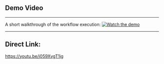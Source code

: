 ## Demo Video 

---

A short walkthrough of the workflow execution: 
[![Watch the demo](https://img.youtube.com/vi/j059XvgT1jg/0.jpg)](https://youtu.be/j059XvgT1jg) 

---

## Direct Link:
https://youtu.be/j059XvgT1jg
